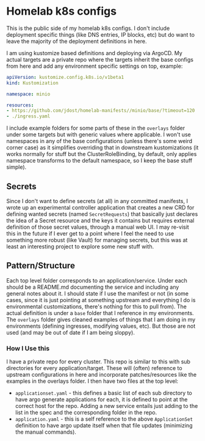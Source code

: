 # Homelab k8s configs

This is the public side of my homelab k8s configs.  I don't include deployment
specific things (like DNS entries, IP blocks, etc) but do want to leave the majority
of the deployment definitions in here.

I am using kustomize based definitions and deploying via ArgoCD.  My actual targets
are a private repo where the targets inherit the base configs from here and add
any environment specific settings on top, example:

```yaml
apiVersion: kustomize.config.k8s.io/v1beta1
kind: Kustomization

namespace: minio

resources:
- https://github.com/jdost/homelab-manifests//minio/base/?timeout=120
- ./ingress.yaml
```

I include example folders for some parts of these in the `overlays` folder under
some targets but with generic values where applicable.  I won't use namespaces in
any of the base configurations (unless there's some weird corner case) as it
simplifies overriding that in downstream kustomizations (it works normally for stuff
but the ClusterRoleBinding, by default, only applies namespace transforms to the
default namespace, so I keep the base stuff simple).

## Secrets

Since I don't want to define secrets (at all) in any committed manifests, I wrote up
an experimental controller application that creates a new CRD for defining wanted
secrets (named `SecretRequests`) that basically just declares the idea of a Secret
resource and the keys it contains but requires external definition of those secret
values, through a manual web UI.  I may re-visit this in the future if I ever get
to a point where I feel the need to use something more robust (like Vault) for
managing secrets, but this was at least an interesting project to explore some new
stuff with.

## Pattern/Structure

Each top level folder corresponds to an application/service.  Under each should be
a README.md documenting the service and including any general notes about it.  I
should state if I use the manifest or not (in some cases, since it is just pointing
at something upstream and everything I do is environmental customizations, there's
nothing for this to pull from).  The actual definition is under a `base` folder that
I reference in my environments.  The `overlays` folder gives cleaned examples of
things that I am doing in my environments (defining ingresses, modifying values,
etc).  But those are not used (and may be out of date if I am being sloppy).

### How I Use this

I have a private repo for every cluster.  This repo is similar to this with sub
directories for every application/target.  These will (often) reference to upstream
configurations in here and incorporate patches/resources like the examples in the
overlays folder.  I then have two files at the top level:
- `applicationset.yaml` - this defines a basic list of each sub directory to have
  argo generate applications for each, it is defined to point at the correct host
  for the repo.  Adding a new service entails just adding to the list in the spec
  and the corresponding folder in the repo.
- `application.yaml` - this is a self reference to the above `ApplicationSet`
  definition to have argo update itself when that file updates (minimizing the
  manual commands).
